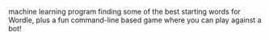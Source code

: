 machine learning program finding some of the best starting words for Wordle, plus a fun
command-line based game where you can play against a bot! 